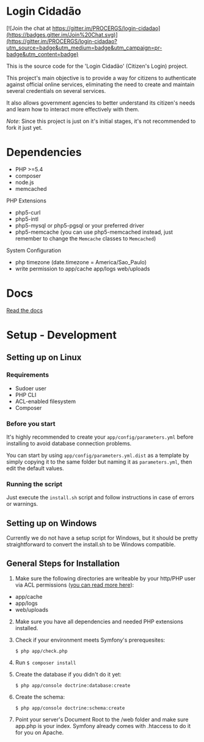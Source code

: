 Login Cidadão
=============

[![Join the chat at https://gitter.im/PROCERGS/login-cidadao](https://badges.gitter.im/Join%20Chat.svg)](https://gitter.im/PROCERGS/login-cidadao?utm_source=badge&utm_medium=badge&utm_campaign=pr-badge&utm_content=badge)

This is the source code for the 'Login Cidadão' (Citizen's Login) project.

This project's main objective is to provide a way for citizens to authenticate against official online services, eliminating the need to create and maintain several credentials on several services.

It also allows government agencies to better understand its citizen's needs and learn how to interact more effectively with them.

*Note*: Since this project is just on it's initial stages, it's not recommended to fork it just yet.

Dependencies
============

 * PHP >=5.4
 * composer
 * node.js
 * memcached

 PHP Extensions
  * php5-curl
  * php5-intl
  * php5-mysql or php5-pgsql or your preferred driver
  * php5-memcache (you can use php5-memcached instead, just remember to change the `Memcache` classes to `Memcached`)
 
 System Configuration
  * php timezone (date.timezone = America/Sao_Paulo)
  * write permission to app/cache app/logs web/uploads

Docs
====

[ Read the docs ](app/Resources/doc/index.md)

Setup - Development
===================

Setting up on Linux
-------------------

### Requirements
 * Sudoer user
 * PHP CLI
 * ACL-enabled filesystem
 * Composer

### Before you start
It's highly recommended to create your `app/config/parameters.yml` before installing to avoid database connection problems.

You can start by using `app/config/parameters.yml.dist` as a template by simply copying it to the same folder but naming it as `parameters.yml`, then edit the default values.

### Running the script
Just execute the `install.sh` script and follow instructions in case of errors or warnings.
 

Setting up on Windows
---------------------
Currently we do not have a setup script for Windows, but it should be pretty straightforward to convert the install.sh to be Windows compatible.

General Steps for Installation
------------------------------

1. Make sure the following directories are writeable by your http/PHP user via ACL permissions ([you can read more here](http://symfony.com/doc/current/book/installation.html)):
  * app/cache
  * app/logs
  * web/uploads
2. Make sure you have all dependencies and needed PHP extensions installed.
3. Check if your environment meets Symfony's prerequesites:

    `$ php app/check.php`

4. Run `$ composer install`
5. Create the database if you didn't do it yet:

    `$ php app/console doctrine:database:create`

6. Create the schema:

    `$ php app/console doctrine:schema:create`

7. Point your server's Document Root to the /web folder and make sure app.php is your index. Symfony already comes with .htaccess to do it for you on Apache.
